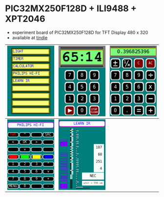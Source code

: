 # PIC32MX250F128D + ILI9488 + XPT2046

- experiment board of PIC32MX250F128D for TFT Display 480 x 320
- available at [tindie](https://www.tindie.com/products/dgtie/stick250/)

|![](tools/menu.bmp)|![](tools/timer.bmp)|![](tools/calc.bmp)|
|---|---|---|
|![](tools/remote.bmp)|![](tools/learn.bmp)|

